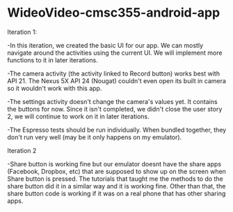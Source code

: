 # WideoVideo-cmsc355-android-app

Iteration 1:

-In this iteration, we created the basic UI for our app. We can mostly navigate around the activities using the current UI. We will implement more functions to it in later iterations. 

-The camera activity (the activity linked to Record button) works best with API 21. The Nexus 5X API 24 (Nougat) couldn't even open its built in camera so it wouldn't work with this app.

-The settings activity doesn't change the camera's values yet. It contains the buttons for now. Since it isn't completed, we didn't close the user story 2, we will continue to work on it in later iterations.

-The Espresso tests should be run individually. When bundled together, they don't run very well (may be it only happens on my emulator).

Iteration 2 

-Share button is working fine but our emulator doesnt have the share apps (Facebook, Dropbox, etc) that are supposed to show up on the screen when Share button is pressed. The tutorials that taught me the methods to do the share button did it in a similar way and it is working fine. Other than that, the share button code is working if it was on a real phone that has other sharing apps. 
